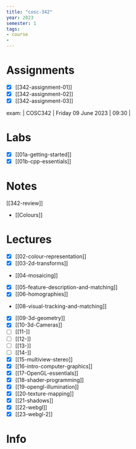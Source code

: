 ```yaml
---
title: "cosc-342"
year: 2023
semester: 1
tags: 
- course
- 
---
```

# Assignments

- [x] [[342-assignment-01]]
- [x] [[342-assignment-02]]
- [x] [[342-assignment-03]]

exam: | COSC342 | Friday 09 June 2023 | 09:30 |


# Labs

- [x] [[01a-getting-started]]
- [x] [[01b-cpp-essentials]]

# Notes
[[342-review]]
- [[Colours]]

# Lectures
- [x] [[02-colour-representation]]
- [x] [[03-2d-transforms]]
- [[04-mosaicing]]
- [x] [[05-feature-description-and-matching]]
- [x] [[06-homographies]]
- [[08-visual-tracking-and-matching]]
- [x] [[09-3d-geometry]]
- [x] [[10-3d-Cameras]]
- [ ] [[11-]]
- [ ] [[12-]]
- [ ] [[13-]]
- [ ] [[14-]]
- [x] [[15-multiview-stereo]]
- [x] [[16-intro-computer-graphics]]
- [x] [[17-OpenGL-essentials]]
- [x] [[18-shader-programming]]
- [x] [[19-opengl-illumination]]
- [x] [[20-texture-mapping]]
- [x] [[21-shadows]]
- [x] [[22-webgl]]
- [x] [[23-webgl-2]]

# Info

